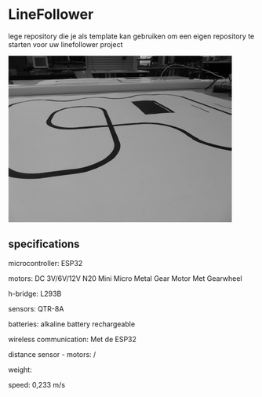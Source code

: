 # LineFollower

lege repository die je als template kan gebruiken om een eigen repository te starten voor uw linefollower project

![A description of my image](images/empty.png)

  
## specifications

microcontroller: ESP32

motors: DC 3V/6V/12V N20 Mini Micro Metal Gear Motor Met Gearwheel

h-bridge: L293B

sensors: QTR-8A

batteries: alkaline battery rechargeable

wireless communication: Met de ESP32

distance sensor - motors: / 

weight:

speed: 0,233 m/s

